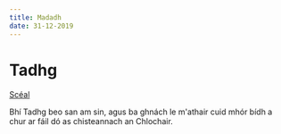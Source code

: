```yaml
---
title: Madadh
date: 31-12-2019
---
```


# Tadhg

[Scéal](../tadhg/tadhg-scl.html)

Bhí Tadhg beo san am sin, agus ba ghnách le
m'athair cuid mhór bídh a chur ar fáil dó as
chisteannach an Chlochair.
